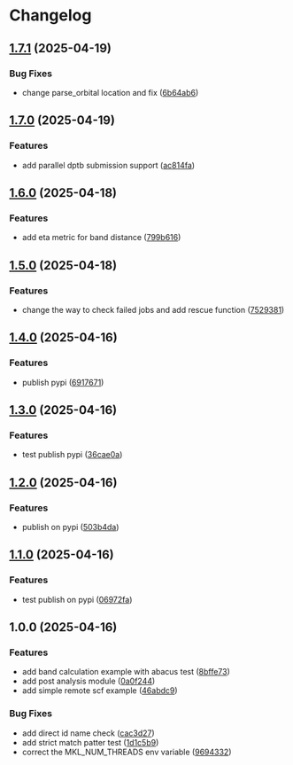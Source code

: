 # Changelog

## [1.7.1](https://github.com/DeePTB-Lab/dprep/compare/v1.7.0...v1.7.1) (2025-04-19)


### Bug Fixes

* change parse_orbital location and fix ([6b64ab6](https://github.com/DeePTB-Lab/dprep/commit/6b64ab65511722aa4a71efeb47d283a6f0a5f0d1))

## [1.7.0](https://github.com/DeePTB-Lab/dprep/compare/v1.6.0...v1.7.0) (2025-04-19)


### Features

* add parallel dptb submission support ([ac814fa](https://github.com/DeePTB-Lab/dprep/commit/ac814fae0db7338d589902a52699e62a5ff5ed9d))

## [1.6.0](https://github.com/DeePTB-Lab/dprep/compare/v1.5.0...v1.6.0) (2025-04-18)


### Features

* add eta metric for band distance ([799b616](https://github.com/DeePTB-Lab/dprep/commit/799b6167b022ae0bf72d2b4910fc1a2308d081db))

## [1.5.0](https://github.com/DeePTB-Lab/dprep/compare/v1.4.0...v1.5.0) (2025-04-18)


### Features

* change the way to check failed jobs and add rescue function ([7529381](https://github.com/DeePTB-Lab/dprep/commit/7529381e9e981b81cb96e6f98edc49b9f2f0763e))

## [1.4.0](https://github.com/DeePTB-Lab/dprep/compare/v1.3.0...v1.4.0) (2025-04-16)


### Features

* publish pypi ([6917671](https://github.com/DeePTB-Lab/dprep/commit/69176715e48dee028eef80c96cc981b2502cfe2f))

## [1.3.0](https://github.com/DeePTB-Lab/dprep/compare/v1.2.0...v1.3.0) (2025-04-16)


### Features

* test publish pypi ([36cae0a](https://github.com/DeePTB-Lab/dprep/commit/36cae0af0d2d411702b0933c2d1effab18f0e5b7))

## [1.2.0](https://github.com/DeePTB-Lab/dprep/compare/v1.1.0...v1.2.0) (2025-04-16)


### Features

* publish on pypi ([503b4da](https://github.com/DeePTB-Lab/dprep/commit/503b4da943320116be6b6818748e2c5c4527dd93))

## [1.1.0](https://github.com/DeePTB-Lab/dprep/compare/v1.0.0...v1.1.0) (2025-04-16)


### Features

* test publish on pypi ([06972fa](https://github.com/DeePTB-Lab/dprep/commit/06972fa149d804f868319df63fa29ac4bdba6b62))

## 1.0.0 (2025-04-16)


### Features

* add band calculation example with abacus test ([8bffe73](https://github.com/DeePTB-Lab/dprep/commit/8bffe733fb3f93436b6719479b97d0d194cc2354))
* add post analysis module ([0a0f244](https://github.com/DeePTB-Lab/dprep/commit/0a0f24450cdb0b35e84ea437434e14efdaa874b0))
* add simple remote scf example ([46abdc9](https://github.com/DeePTB-Lab/dprep/commit/46abdc90d6d48b4546878eba0300bb8806ae3dce))


### Bug Fixes

* add direct id name check ([cac3d27](https://github.com/DeePTB-Lab/dprep/commit/cac3d27650868c64304ad09909621cbdee95335c))
* add strict match patter test ([1d1c5b9](https://github.com/DeePTB-Lab/dprep/commit/1d1c5b9e7b1f66a2b56e894f721805e036c9e99a))
* correct the MKL_NUM_THREADS env variable ([9694332](https://github.com/DeePTB-Lab/dprep/commit/9694332897d64cd9f77d080c629ed4d2163161ac))
